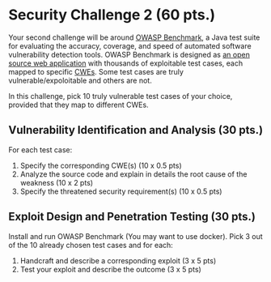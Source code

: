 # Security Challenge 2 (60 pts.)

Your second challenge will be around [OWASP Benchmark](https://owasp.org/www-project-benchmark/), a Java test suite for evaluating the accuracy, coverage, and speed of automated software vulnerability detection tools. OWASP Benchmark is designed as [an open source web application](https://github.com/OWASP/Benchmark) with thousands of exploitable test cases, each mapped to specific [CWEs](https://cwe.mitre.org/). Some test cases are truly vulnerable/expoloitable and others are not.

In this challenge, pick 10 truly vulnerable test cases of your choice, provided that they map to different CWEs. 

## Vulnerability Identification and Analysis (30 pts.)
For each test case:
1. Specify the corresponding CWE(s) (10 x 0.5 pts)
2. Analyze the source code and explain in details the root cause of the weakness (10 x 2 pts)
3. Specify the threatened security requirement(s) (10 x 0.5 pts)

## Exploit Design and Penetration Testing (30 pts.)
Install and run OWASP Benchmark (You may want to use docker). Pick 3 out of the 10 already chosen test cases and for each:
1. Handcraft and describe a corresponding exploit (3 x 5 pts)
2. Test your exploit and describe the outcome (3 x 5 pts)
